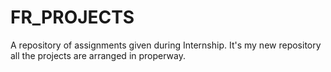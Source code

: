 # FR_PROJECTS
A repository of assignments given during Internship.
It's my new repository all the projects are arranged in properway.
